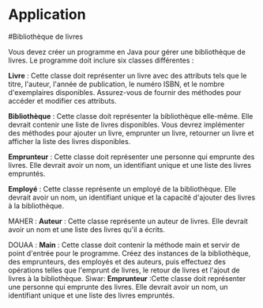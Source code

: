 # Application

#Bibliothèque de livres

Vous devez créer un programme en Java pour gérer une bibliothèque de livres. Le programme doit inclure six classes différentes :

**Livre** : Cette classe doit représenter un livre avec des attributs tels que le titre, l'auteur, l'année de publication, le numéro ISBN, et le nombre d'exemplaires disponibles. Assurez-vous de fournir des méthodes pour accéder et modifier ces attributs.

**Bibliothèque** : Cette classe doit représenter la bibliothèque elle-même. Elle devrait contenir une liste de livres disponibles. Vous devrez implémenter des méthodes pour ajouter un livre, emprunter un livre, retourner un livre et afficher la liste des livres disponibles.

**Emprunteur** : Cette classe doit représenter une personne qui emprunte des livres. Elle devrait avoir un nom, un identifiant unique et une liste des livres empruntés.

**Employé** : Cette classe représente un employé de la bibliothèque. Elle devrait avoir un nom, un identifiant unique et la capacité d'ajouter des livres à la bibliothèque.

MAHER : **Auteur** : Cette classe représente un auteur de livres. Elle devrait avoir un nom et une liste des livres qu'il a écrits.

DOUAA : **Main** : Cette classe doit contenir la méthode main et servir de point d'entrée pour le programme. Créez des instances de la bibliothèque, des emprunteurs, des employés et des auteurs, puis effectuez des opérations telles que l'emprunt de livres, le retour de livres et l'ajout de livres à la bibliothèque.
Siwar: **Emprunteur** :Cette classe doit représenter une personne qui emprunte des livres. Elle devrait avoir un nom, un identifiant unique et une liste des livres empruntés.
